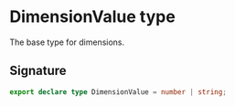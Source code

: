 # DimensionValue type

The base type for dimensions.

## Signature

```typescript
export declare type DimensionValue = number | string;
```
